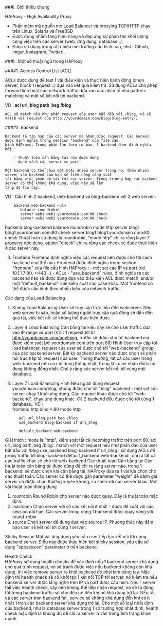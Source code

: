 ###I. Giới thiệu chung

HAProxy - High Availability Proxy
 - Phần mềm mã nguồn mở Load Balancer và proxying TCP/HTTP chạy trên Linux, Solaris và FreeBSD
 - Được dùng nhằm tăng hiệu năng và đáp ứng sự phân tán khối lượng công việc trên các server (web, ứng dụng, database...)
 - Được sử dụng trong rất nhiều môi trường cấu hình cao, như : Github, Imgur, Instagram, Twitter...
	
###II. Một số thuật ngữ trong HAProxy

####1. Access Control List (ACL)

ACLs được dùng để test 1 vài điều kiện và thực hiện hành động (chọn server, block 1 request...) dựa vào kết quả kiểm 
tra. Sử dụng ACLs cho phép forward linh hoạt các network traffic dựa vào cac nhân tố như pattern-matching và một số 
kết nối tới backend.
	
VD : **acl url_blog path_beg /blog**

	ACL sẽ match nếu như phần request của user bắt đầu với /blog, nó sẽ match với request của http://yourdomain.com/blog/blog-entry-1

####2. Backend

	Backend là tập hợp của các server mà nhận được request. Các backed được định nghĩa trong section "backend" của file cấu
	hình HAProxy. Trong phần lớn form cơ bản, 1 backend được định nghĩa bởi :
	
		- thuật toán cân bằng tải nào được dùng
		- danh sách các server và port
		
	Một backend có thể chưa một hoặc nhiều server trong nó, thêm nhiều server vào backend của bạn sẽ tiềm năng công suốt 
	tải bằng việc phân bố tải tới các server. Trong trường hợp các backend server có thể không khả dụng, việc này sẽ làm 
	tăng độ tin cậy.
	
VD : Cấu hình 2 backend, ưeb-backend và blog-backend với 2 web server :

		backend web-backend <ul>
		   balance roundrobin
		   server web1 web1.yourdomain.com:80 check
		   server web2 web2.yourdomain.com:80 check
</ul>
		backend blog-backend
		   balance roundrobin
		   mode http
		   server blog1 blog1.yourdomain.com:80 check
		   server blog1 blog1.yourdomain.com:80 check
	Thuật toán sử dụng là roundrobin, "mode http" chỉ ra rằng layer 7 proxying dợc dùng. option "check" chỉ ra rằng các 
	check sẽ được thực hiện ở các server này.
	
3. Frontend
	Frontend định nghĩa việc các request nên được chỏ tới cách backend như thế nào. Frontend được định nghĩa trong section 
	"frontend" của file cấu hình HAProxy :
		- một set các IP và port (vd 10.1.1.7:80, *:443...)
		- ACLs
		- "use_backend" rules, định nghĩa ra các backend nào sẽ được dùng dựa vào điều kiện ACL được match, and/or một 
		"default_backend" rule kiểm soát các case khác.
	Một frontend có thể được cấu hình theo nhiều kiểu của network traffic.
	
Các dạng của Load Balancing
1. Không Load Balancing
	User sẽ truy cập trực tiếp đến webserver. Nếu web server bị sập, hoặc số lượng người truy cập quá đông sẽ dẫn đến quá 
	tải, việc kết nối sẽ không thể thực hiện được.
2. Layer 4 Load Balancing
	Cân bằng tải kiểu này sẽ chỏ user traffic dựa vào IP range và port (VD : 1 request tới từ http://yourdomain.com/anything, 
	traffic sẽ được chỏ tới backend mà được kiểm soát bởi yourdomain.com trên port 80)
	Hình 
	User truy cập tới load balancer, request của user sẽ được chỏ tới "web-backend" group của các backend server. Bất kỳ 
	backend server nào được chọn sẽ phản hồi trực tiếp tới request của user. Thông thường, tất cả các user trong web-backend
	nên có nội dung thống nhất, trong khi user nhận được nội dung không đồng nhất. Chú ý rằng các server kết nối tới cùng 
	một database.
3. Layer 7 Load Balancing
	Hình
	Nếu người dùng request yourdomain.com/blog, chúng được chỏ tới "blog" backend - một set các server chạy 1 khối ứng 
	dụng. Các request khác được chỏ tới "web-backend", chạy ứng dụng khác. Cả 2 backend đều được chỏ tới cùng 1 database..
VD : 		
		frontend http
		  bind *:80
		  mode http

		  acl url_blog path_beg /blog
		  use_backend blog-backend if url_blog

		  default_backend web-backend
Giải thích : 
		mode là "http", kiểm soát tất cả incoming traffic trên port 80. 
		acl url_blog path_beg /blog : match với một request nếu như phần đầu của user bắt đầu với /blog
		use_backend blog-backend if url_blog : sử dụng ACLs để proxy traffic tới blog-backend
		default_backend web-backend : chỉ ra tất cả các traffic khác sẽ chỏ tới web-backend
Các thuật toán Cân bằng tải
	Các thuật toán cân bằng tải được dùng để chỉ ra rằng server nào, trong 1 backend. sẽ được chọn khi cân bằng tải. 
	HAProxy đưa ra 1 vài lựa chọn cho các thuật toán. Các server có thể được gán parameter "weight" để đánh giá server 
	có được chọn thường xuyên không, so sánh với các server khác.
  Một vài thuật toán thông dụng
1. rounrobin
	Round Robin chọ server nào được quay. Đây là thuật toán mặc định.
2. leastconn
	Chọn server với số các kết nối ít nhất - được đề xuất với các session dài hạn. Các server trong cùng 1 backend được 
	quay vòng với round-robin
3. source
	Chọn server dể dùng dựa vào source IP. Phương thức này đảm bảo user sẽ kết nối tới cùng 1 server.
	
Sticky Session
	Một vài ứng dụng yêu cầu user tiếp tục kết nối tới cùng backend server. Điều này được thực hiện bởi sticky session, 
	yêu cầu sử dụng "appsession" parameter ở trên backend.

Health Check	
	HAProxy sử dụng health checks để xác định nếu 1 backend server khả dụng cho quá trình request, nó sẽ tránh được việc 
	nếu backend không còn khả dụng, thì việc remove server ra khỏi backend đó phải làm bằng tay. Mặc định thì health
	check sẽ cố khởi tạo 1 kết nối TCP tới server, nó kiểm tra nếu backend server được lắng nghe trên IP và port được cấu 
	hình.
	Nếu 1 server fail việc health check, vậy nên không thể tiếp nhận request, nó sẽ tự động tắt trong backend traffic sẽ 
	chỏ đến nó đến khi nó khả dụng trở lại. NẾu tất cả các server tron backend fail, service sẽ không khả dụng đến khi có 
	ít nhất 1 tron các backend server khả dụng trở lại.
	Cho một số loại nhất định của backend, như là database server trong 1 số trường hợp nhất định, health check mặc định 
	là không đủ để chỉ ra server là vẫn trong tình trạng khỏe mạnh.